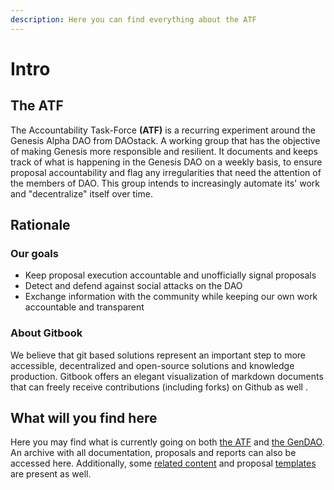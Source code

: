 ```yaml
---
description: Here you can find everything about the ATF
---
```


# Intro

## The ATF

The Accountability Task-Force **\(ATF\)** is a recurring experiment around the Genesis Alpha DAO from DAOstack. A working group that has the objective of making Genesis more responsible and resilient. It documents and keeps track of what is happening in the Genesis DAO on a weekly basis, to ensure proposal accountability and flag any irregularities that need the attention of the members of DAO. This group intends to increasingly automate its' work and "decentralize" itself over time.

## Rationale

### Our goals

* Keep proposal execution accountable and unofficially signal proposals
* Detect and defend against social attacks on the DAO
* Exchange information with the community while keeping our own work accountable and transparent 

### About Gitbook

We believe that git based solutions represent an important step to more accessible, decentralized and open-source solutions and knowledge production. Gitbook offers an elegant visualization of markdown documents that can freely receive contributions \(including forks\) on Github as well .

## What will you find here

Here you may find what is currently going on both [the ATF](ongoing/proposals-tracking.md#kanban-board) and [the GenDAO](ongoing/gendao-resources-list.md). An archive with all documentation, proposals and reports can also be accessed here. Additionally, some [related content](ongoing/related.md) and proposal [templates](ongoing/templates/) are present as well.



